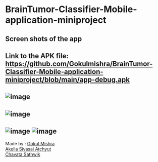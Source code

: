 # BrainTumor-Classifier-Mobile-application-miniproject
Screen shots of the app
-----------------------------------------------------------------------
Link to the APK file: https://github.com/Gokulmishra/BrainTumor-Classifier-Mobile-application-miniproject/blob/main/app-debug.apk
--------------------------------------------------------------------------------------------------------------------
![image](https://user-images.githubusercontent.com/67966130/147743260-696b5bf1-14c2-4393-9255-8f0fbecc842a.png)
--------------------------------------------------------------------------------------------------------------------
![image](https://user-images.githubusercontent.com/67966130/147743305-a5c7214e-6603-4d37-aebb-9e0efc4bf802.png)
--------------------------------------------------------------------------------------------------------------------
![image](https://user-images.githubusercontent.com/67966130/147743345-e35eb0b1-b9e7-4b89-8a26-b3ce7a93ca29.png)
![image](https://user-images.githubusercontent.com/67966130/147743380-f4e8130f-e533-4165-839d-2ffe15c8f986.png)
------------------------------------------------------------------------------------------------------
Made by :
<a href="https://github.com/Gokulmishra" target="_blank">Gokul Mishra</a><br />
<a href="https://github.com/Shivabhai319" target="_blank">Akella Sivasai Atchyut</a><br />
<a href="https://github.com/Sathvik3502" target="_blank">Chavata Sathwik</a><br />

